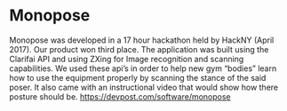 # Monopose
Monopose was developed in a 17 hour hackathon held by HackNY (April 2017). Our product won third place.
The application was built using the Clarifai API and using ZXing for Image recognition and scanning capabilities.
We used these api’s in order to help new gym “bodies” learn how to use the equipment properly by scanning the stance of the said poser. 
It also came with an instructional video that would show how there posture should be.
https://devpost.com/software/monopose
